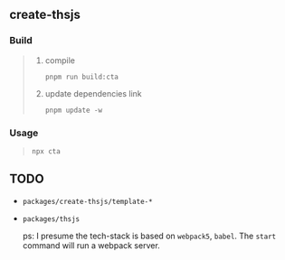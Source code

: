 ## create-thsjs

### Build

> 1. compile
>
>    `pnpm run build:cta`
>
> 2. update dependencies link
>
>    `pnpm update -w`

### Usage

> `npx cta`

## TODO
- `packages/create-thsjs/template-*`
- `packages/thsjs` 

    ps: I presume the tech-stack is based on `webpack5`, `babel`. The `start` command will run a webpack server.

     
